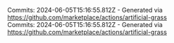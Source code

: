 Commits: 2024-06-05T15:16:55.812Z - Generated via https://github.com/marketplace/actions/artificial-grass
<br>
Commits: 2024-06-05T15:16:55.812Z - Generated via https://github.com/marketplace/actions/artificial-grass
<br>

